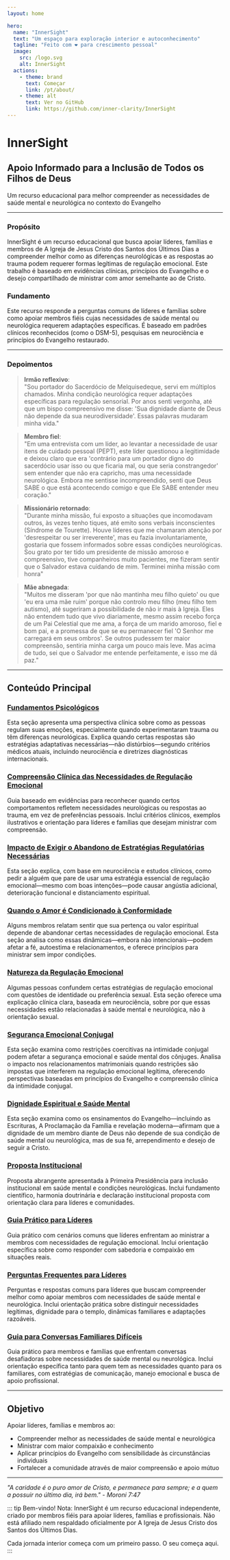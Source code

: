 ```yaml
---
layout: home

hero:
  name: "InnerSight"
  text: "Um espaço para exploração interior e autoconhecimento"
  tagline: "Feito com ❤️ para crescimento pessoal"
  image:
    src: /logo.svg
    alt: InnerSight
  actions:
    - theme: brand
      text: Começar
      link: /pt/about/
    - theme: alt
      text: Ver no GitHub
      link: https://github.com/inner-clarity/InnerSight
---
```

<!--content -->

<!--<ContenidoActualPt />-->

# InnerSight  
## Apoio Informado para a Inclusão de Todos os Filhos de Deus  

Um recurso educacional para melhor compreender as necessidades de saúde mental e neurológica no contexto do Evangelho

---

### Propósito

InnerSight é um recurso educacional que busca apoiar líderes, famílias e membros de A Igreja de Jesus Cristo dos Santos dos Últimos Dias a compreender melhor como as diferenças neurológicas e as respostas ao trauma podem requerer formas legítimas de regulação emocional. Este trabalho é baseado em evidências clínicas, princípios do Evangelho e o desejo compartilhado de ministrar com amor semelhante ao de Cristo.

### Fundamento

Este recurso responde a perguntas comuns de líderes e famílias sobre como apoiar membros fiéis cujas necessidades de saúde mental ou neurológica requerem adaptações específicas. É baseado em padrões clínicos reconhecidos (como o DSM-5), pesquisas em neurociência e princípios do Evangelho restaurado.

---

### Depoimentos

> **Irmão reflexivo**: \
> "Sou portador do Sacerdócio de Melquisedeque, servi em múltiplos chamados. Minha condição neurológica requer adaptações específicas para regulação sensorial. Por anos senti vergonha, até que um bispo compreensivo me disse: 'Sua dignidade diante de Deus não depende da sua neurodiversidade'. Essas palavras mudaram minha vida."

> **Membro fiel**: \
> "Em uma entrevista com um líder, ao levantar a necessidade de usar itens de cuidado pessoal (PEPT), este líder questionou a legitimidade e deixou claro que era 'contrário para um portador digno do sacerdócio usar isso ou que ficaria mal, ou que seria constrangedor' sem entender que não era capricho, mas uma necessidade neurológica. Embora me sentisse incompreendido, senti que Deus SABE o que está acontecendo comigo e que Ele SABE entender meu coração."

> **Missionário retornado**: \
> "Durante minha missão, fui exposto a situações que incomodavam outros, às vezes tenho tiques, até emito sons verbais inconscientes (Síndrome de Tourette). Houve líderes que me chamaram atenção por 'desrespeitar ou ser irreverente', mas eu fazia involuntariamente, gostaria que fossem informados sobre essas condições neurológicas. Sou grato por ter tido um presidente de missão amoroso e compreensivo, tive companheiros muito pacientes, me fizeram sentir que o Salvador estava cuidando de mim. Terminei minha missão com honra"

> **Mãe abnegada**: \
> "Muitos me disseram 'por que não mantinha meu filho quieto' ou que 'eu era uma mãe ruim' porque não controlo meu filho (meu filho tem autismo), até sugeriram a possibilidade de não ir mais à Igreja. Eles não entendem tudo que vivo diariamente, mesmo assim recebo força de um Pai Celestial que me ama, a força de um marido amoroso, fiel e bom pai, e a promessa de que se eu permanecer fiel 'O Senhor me carregará em seus ombros'. Se outros pudessem ter maior compreensão, sentiria minha carga um pouco mais leve. Mas acima de tudo, sei que o Salvador me entende perfeitamente, e isso me dá paz."

---

## Conteúdo Principal

### [Fundamentos Psicológicos](/pt/analisis_psicologico_apropiado_v2)
Esta seção apresenta uma perspectiva clínica sobre como as pessoas regulam suas emoções, especialmente quando experimentaram trauma ou têm diferenças neurológicas. Explica quando certas respostas são estratégias adaptativas necessárias—não distúrbios—segundo critérios médicos atuais, incluindo neurociência e diretrizes diagnósticas internacionais.

### [Compreensão Clínica das Necessidades de Regulação Emocional](/pt/fundamento_cientifico_validacion)
Guia baseado em evidências para reconhecer quando certos comportamentos refletem necessidades neurológicas ou respostas ao trauma, em vez de preferências pessoais. Inclui critérios clínicos, exemplos ilustrativos e orientação para líderes e famílias que desejam ministrar com compreensão.

### [Impacto de Exigir o Abandono de Estratégias Regulatórias Necessárias](/pt/efectos_de_restricciones_coercitiva)
Esta seção explica, com base em neurociência e estudos clínicos, como pedir a alguém que pare de usar uma estratégia essencial de regulação emocional—mesmo com boas intenções—pode causar angústia adicional, deterioração funcional e distanciamento espiritual.

### [Quando o Amor é Condicionado à Conformidade](/pt/chantaje_emocional)
Alguns membros relatam sentir que sua pertença ou valor espiritual depende de abandonar certas necessidades de regulação emocional. Esta seção analisa como essas dinâmicas—embora não intencionais—podem afetar a fé, autoestima e relacionamentos, e oferece princípios para ministrar sem impor condições.

### [Natureza da Regulação Emocional](/pt/Naturaleza_regulacion_emocional)
Algumas pessoas confundem certas estratégias de regulação emocional com questões de identidade ou preferência sexual. Esta seção oferece uma explicação clínica clara, baseada em neurociência, sobre por que essas necessidades estão relacionadas à saúde mental e neurológica, não à orientação sexual.

### [Segurança Emocional Conjugal](/pt/Seguridad_Emocional_Conyugal)
Esta seção examina como restrições coercitivas na intimidade conjugal podem afetar a segurança emocional e saúde mental dos cônjuges. Analisa o impacto nos relacionamentos matrimoniais quando restrições são impostas que interferem na regulação emocional legítima, oferecendo perspectivas baseadas em princípios do Evangelho e compreensão clínica da intimidade conjugal.

### [Dignidade Espiritual e Saúde Mental](/pt/sacerdocio_salud_mental_apropiado_v5)  
Esta seção examina como os ensinamentos do Evangelho—incluindo as Escrituras, A Proclamação da Família e revelação moderna—afirmam que a dignidade de um membro diante de Deus não depende de sua condição de saúde mental ou neurológica, mas de sua fé, arrependimento e desejo de seguir a Cristo.

### [Proposta Institucional](/pt/propuesta_v1_esp)
Proposta abrangente apresentada à Primeira Presidência para inclusão institucional em saúde mental e condições neurológicas. Inclui fundamento científico, harmonia doutrinária e declaração institucional proposta com orientação clara para líderes e comunidades.

### [Guia Prático para Líderes](/pt/guia_practica_lideres)
Guia prático com cenários comuns que líderes enfrentam ao ministrar a membros com necessidades de regulação emocional. Inclui orientação específica sobre como responder com sabedoria e compaixão em situações reais.

### [Perguntas Frequentes para Líderes](/pt/PreguntasFrecuentes)
Perguntas e respostas comuns para líderes que buscam compreender melhor como apoiar membros com necessidades de saúde mental e neurológica. Inclui orientação prática sobre distinguir necessidades legítimas, dignidade para o templo, dinâmicas familiares e adaptações razoáveis.

### [Guia para Conversas Familiares Difíceis](/pt/Guia_conversacion)
Guia prático para membros e famílias que enfrentam conversas desafiadoras sobre necessidades de saúde mental ou neurológica. Inclui orientação específica tanto para quem tem as necessidades quanto para os familiares, com estratégias de comunicação, manejo emocional e busca de apoio profissional.

---

## Objetivo

Apoiar líderes, famílias e membros ao:

- Compreender melhor as necessidades de saúde mental e neurológica
- Ministrar com maior compaixão e conhecimento
- Aplicar princípios do Evangelho com sensibilidade às circunstâncias individuais
- Fortalecer a comunidade através de maior compreensão e apoio mútuo

---

*"A caridade é o puro amor de Cristo, e permanece para sempre; e a quem a possuir no último dia, irá bem." - Moroni 7:47*

::: tip Bem-vindo!
Nota: InnerSight é um recurso educacional independente, criado por membros fiéis para apoiar líderes, famílias e profissionais. Não está afiliado nem respaldado oficialmente por A Igreja de Jesus Cristo dos Santos dos Últimos Dias.

Cada jornada interior começa com um primeiro passo. O seu começa aqui.
:::